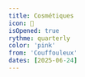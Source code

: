 ```yaml
---
title: Cosmétiques
icon: 🧼
isOpened: true
rythme: quarterly
color: 'pink'
from: 'Couffouleux'
dates: [2025-06-24]
---
```

